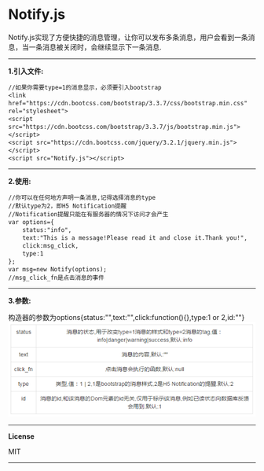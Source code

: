 # Notify.js

Notify.js实现了方便快捷的消息管理，让你可以发布多条消息，用户会看到一条消息，当一条消息被关闭时，会继续显示下一条消息.


----------


**1.引入文件:**

```
//如果你需要type=1的消息显示，必须要引入bootstrap
<link href="https://cdn.bootcss.com/bootstrap/3.3.7/css/bootstrap.min.css" rel="stylesheet">
<script src="https://cdn.bootcss.com/bootstrap/3.3.7/js/bootstrap.min.js"></script>
<script src="https://cdn.bootcss.com/jquery/3.2.1/jquery.min.js"></script>
<script src="Notify.js"></script>
```


----------


**2.使用:**

```
//你可以在任何地方声明一条消息,记得选择消息的type
//默认type为2，即H5 Notification提醒
//Notification提醒只能在有服务器的情况下访问才会产生
var options={
    status:"info",
    text:"This is a message!Please read it and close it.Thank you!",
    click:msg_click,
    type:1
};
var msg=new Notify(options);
//msg_click_fn是点击消息的事件
```


----------


**3.参数:**

构造器的参数为options{status:"",text:"",click:function(){},type:1 or 2,id:""}
![Alt text](https://github.com/623059008/Notify.js/raw/master/table.png)


----------


**License**

MIT


----------
